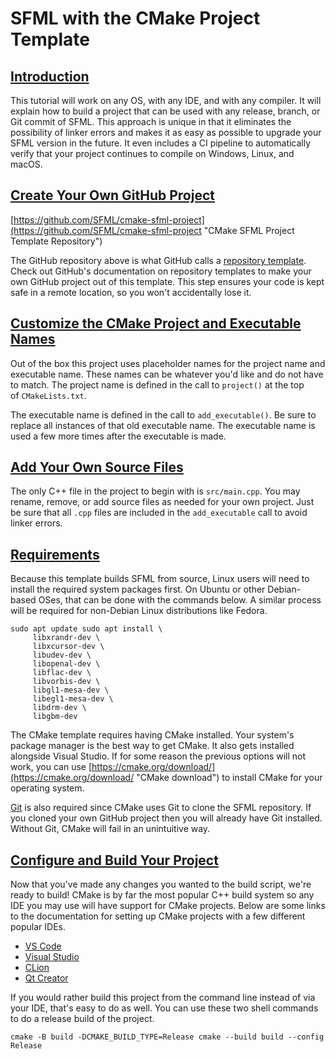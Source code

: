 # SFML with the CMake Project Template

## [Introduction](https://www.sfml-dev.org/tutorials/2.6/start-cmake.php#introduction)[](https://www.sfml-dev.org/tutorials/2.6/start-cmake.php#top "Top of the page")

This tutorial will work on any OS, with any IDE, and with any compiler. It will explain how to build a project that can be used with any release, branch, or Git commit of SFML. This approach is unique in that it eliminates the possibility of linker errors and makes it as easy as possible to upgrade your SFML version in the future. It even includes a CI pipeline to automatically verify that your project continues to compile on Windows, Linux, and macOS.

## [Create Your Own GitHub Project](https://www.sfml-dev.org/tutorials/2.6/start-cmake.php#create-your-own-github-project)[](https://www.sfml-dev.org/tutorials/2.6/start-cmake.php#top "Top of the page")

[https://github.com/SFML/cmake-sfml-project](https://github.com/SFML/cmake-sfml-project "CMake SFML Project Template Repository")

The GitHub repository above is what GitHub calls a [repository template](https://docs.github.com/en/repositories/creating-and-managing-repositories/creating-a-repository-from-a-template "GitHub documentation about repository templates"). Check out GitHub's documentation on repository templates to make your own GitHub project out of this template. This step ensures your code is kept safe in a remote location, so you won't accidentally lose it.

## [Customize the CMake Project and Executable Names](https://www.sfml-dev.org/tutorials/2.6/start-cmake.php#customize-the-cmake-project-and-executable-names)[](https://www.sfml-dev.org/tutorials/2.6/start-cmake.php#top "Top of the page")

Out of the box this project uses placeholder names for the project name and executable name. These names can be whatever you'd like and do not have to match. The project name is defined in the call to `project()` at the top of `CMakeLists.txt`.

The executable name is defined in the call to `add_executable()`. Be sure to replace all instances of that old executable name. The executable name is used a few more times after the executable is made.

## [Add Your Own Source Files](https://www.sfml-dev.org/tutorials/2.6/start-cmake.php#add-your-own-source-files)[](https://www.sfml-dev.org/tutorials/2.6/start-cmake.php#top "Top of the page")

The only C++ file in the project to begin with is `src/main.cpp`. You may rename, remove, or add source files as needed for your own project. Just be sure that all `.cpp` files are included in the `add_executable` call to avoid linker errors.

## [Requirements](https://www.sfml-dev.org/tutorials/2.6/start-cmake.php#requirements)[](https://www.sfml-dev.org/tutorials/2.6/start-cmake.php#top "Top of the page")

Because this template builds SFML from source, Linux users will need to install the required system packages first. On Ubuntu or other Debian-based OSes, that can be done with the commands below. A similar process will be required for non-Debian Linux distributions like Fedora.

```
sudo apt update sudo apt install \
     libxrandr-dev \
     libxcursor-dev \
     libudev-dev \
     libopenal-dev \
     libflac-dev \
     libvorbis-dev \ 
     libgl1-mesa-dev \
     libegl1-mesa-dev \
     libdrm-dev \
     libgbm-dev
```

The CMake template requires having CMake installed. Your system's package manager is the best way to get CMake. It also gets installed alongside Visual Studio. If for some reason the previous options will not work, you can use [https://cmake.org/download/](https://cmake.org/download/ "CMake download") to install CMake for your operating system.

[Git](https://git-scm.com/ "Git SCM") is also required since CMake uses Git to clone the SFML repository. If you cloned your own GitHub project then you will already have Git installed. Without Git, CMake will fail in an unintuitive way.

## [Configure and Build Your Project](https://www.sfml-dev.org/tutorials/2.6/start-cmake.php#configure-and-build-your-project)[](https://www.sfml-dev.org/tutorials/2.6/start-cmake.php#top "Top of the page")

Now that you've made any changes you wanted to the build script, we're ready to build! CMake is by far the most popular C++ build system so any IDE you may use will have support for CMake projects. Below are some links to the documentation for setting up CMake projects with a few different popular IDEs.

- [VS Code](https://code.visualstudio.com/docs/cpp/cmake-linux "VS Code CMake project documentation")
- [Visual Studio](https://docs.microsoft.com/en-us/cpp/build/cmake-projects-in-visual-studio?view=msvc-170 "Visual Studio CMake project documentation")
- [CLion](https://www.jetbrains.com/clion/features/cmake-support.html "CLion CMake project documentation")
- [Qt Creator](https://doc.qt.io/qtcreator/creator-project-cmake.html "Qt Creator CMake project documentation")

If you would rather build this project from the command line instead of via your IDE, that's easy to do as well. You can use these two shell commands to do a release build of the project.

```
cmake -B build -DCMAKE_BUILD_TYPE=Release cmake --build build --config Release
```